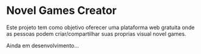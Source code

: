 # Novel Games Creator

Este projeto tem como objetivo oferecer uma plataforma web gratuita onde as pessoas podem criar/compartilhar suas proprias visual novel games.

Ainda em desenvolvimento... 